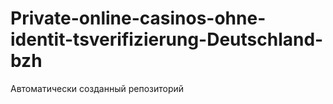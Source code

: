 # Private-online-casinos-ohne-identit-tsverifizierung-Deutschland-bzh
Автоматически созданный репозиторий
